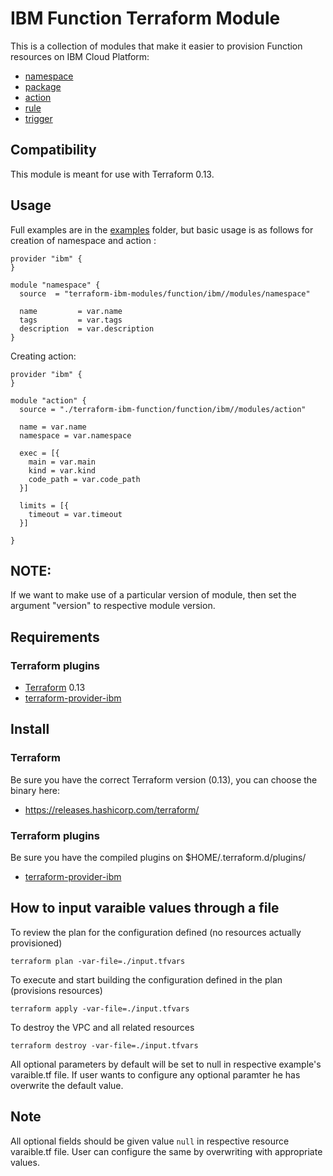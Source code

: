 # IBM Function Terraform Module

This is a collection of modules that make it easier to provision Function resources on IBM Cloud Platform:
* [namespace](modules/namespace)
* [package](modules/package)
* [action](modules/action)
* [rule](modules/rule)
* [trigger](modules/trigger)

## Compatibility

This module is meant for use with Terraform 0.13. 

## Usage

Full examples are in the [examples](./examples/) folder, but basic usage is as follows for creation of namespace and action :

```hcl
provider "ibm" {
}

module "namespace" {
  source  = "terraform-ibm-modules/function/ibm//modules/namespace"

  name         = var.name
  tags         = var.tags
  description  = var.description
}

```

Creating action:

```hcl
provider "ibm" {
}

module "action" {
  source = "./terraform-ibm-function/function/ibm//modules/action"

  name = var.name
  namespace = var.namespace
  
  exec = [{
    main = var.main
    kind = var.kind
    code_path = var.code_path
  }]

  limits = [{
    timeout = var.timeout
  }]

}
```
## NOTE: 

If we want to make use of a particular version of module, then set the argument "version" to respective module version.

## Requirements

### Terraform plugins

- [Terraform](https://www.terraform.io/downloads.html) 0.13
- [terraform-provider-ibm](https://github.com/IBM-Cloud/terraform-provider-ibm) 

## Install

### Terraform

Be sure you have the correct Terraform version (0.13), you can choose the binary here:
- https://releases.hashicorp.com/terraform/

### Terraform plugins

Be sure you have the compiled plugins on $HOME/.terraform.d/plugins/

- [terraform-provider-ibm](https://github.com/IBM-Cloud/terraform-provider-ibm) 

## How to input varaible values through a file

To review the plan for the configuration defined (no resources actually provisioned)

`terraform plan -var-file=./input.tfvars`

To execute and start building the configuration defined in the plan (provisions resources)

`terraform apply -var-file=./input.tfvars`

To destroy the VPC and all related resources

`terraform destroy -var-file=./input.tfvars`

All optional parameters by default will be set to null in respective example's varaible.tf file. If user wants to configure any optional paramter he has overwrite the default value.

## Note

All optional fields should be given value `null` in respective resource varaible.tf file. User can configure the same by overwriting with appropriate values.